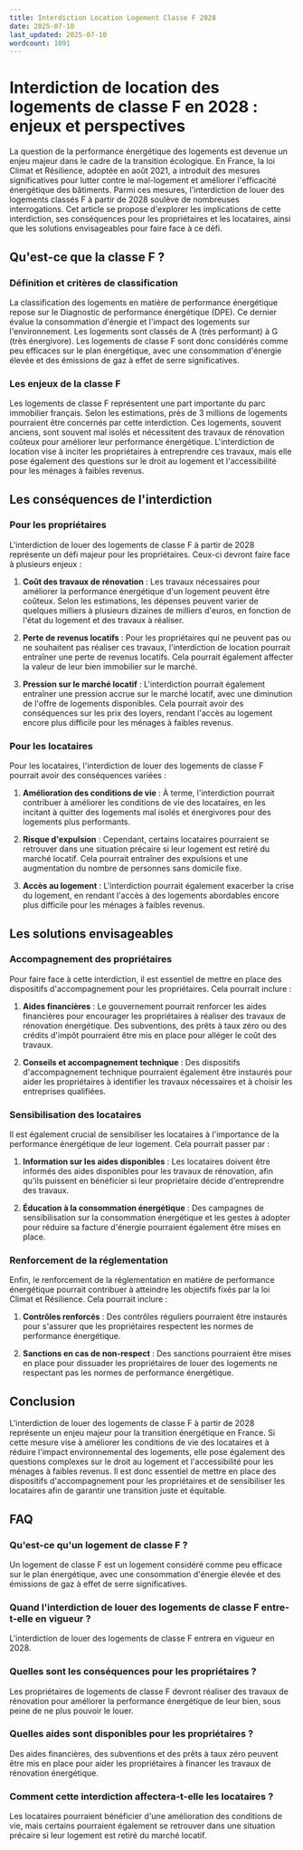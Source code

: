 ```yaml
---
title: Interdiction Location Logement Classe F 2028
date: 2025-07-10
last_updated: 2025-07-10
wordcount: 1091
---
```


# Interdiction de location des logements de classe F en 2028 : enjeux et perspectives

La question de la performance énergétique des logements est devenue un enjeu majeur dans le cadre de la transition écologique. En France, la loi Climat et Résilience, adoptée en août 2021, a introduit des mesures significatives pour lutter contre le mal-logement et améliorer l'efficacité énergétique des bâtiments. Parmi ces mesures, l'interdiction de louer des logements classés F à partir de 2028 soulève de nombreuses interrogations. Cet article se propose d'explorer les implications de cette interdiction, ses conséquences pour les propriétaires et les locataires, ainsi que les solutions envisageables pour faire face à ce défi.

## Qu'est-ce que la classe F ?

### Définition et critères de classification

La classification des logements en matière de performance énergétique repose sur le Diagnostic de performance énergétique (DPE). Ce dernier évalue la consommation d'énergie et l'impact des logements sur l'environnement. Les logements sont classés de A (très performant) à G (très énergivore). Les logements de classe F sont donc considérés comme peu efficaces sur le plan énergétique, avec une consommation d'énergie élevée et des émissions de gaz à effet de serre significatives.

### Les enjeux de la classe F

Les logements de classe F représentent une part importante du parc immobilier français. Selon les estimations, près de 3 millions de logements pourraient être concernés par cette interdiction. Ces logements, souvent anciens, sont souvent mal isolés et nécessitent des travaux de rénovation coûteux pour améliorer leur performance énergétique. L'interdiction de location vise à inciter les propriétaires à entreprendre ces travaux, mais elle pose également des questions sur le droit au logement et l'accessibilité pour les ménages à faibles revenus.

## Les conséquences de l'interdiction

### Pour les propriétaires

L'interdiction de louer des logements de classe F à partir de 2028 représente un défi majeur pour les propriétaires. Ceux-ci devront faire face à plusieurs enjeux :

1. **Coût des travaux de rénovation** : Les travaux nécessaires pour améliorer la performance énergétique d'un logement peuvent être coûteux. Selon les estimations, les dépenses peuvent varier de quelques milliers à plusieurs dizaines de milliers d'euros, en fonction de l'état du logement et des travaux à réaliser.

2. **Perte de revenus locatifs** : Pour les propriétaires qui ne peuvent pas ou ne souhaitent pas réaliser ces travaux, l'interdiction de location pourrait entraîner une perte de revenus locatifs. Cela pourrait également affecter la valeur de leur bien immobilier sur le marché.

3. **Pression sur le marché locatif** : L'interdiction pourrait également entraîner une pression accrue sur le marché locatif, avec une diminution de l'offre de logements disponibles. Cela pourrait avoir des conséquences sur les prix des loyers, rendant l'accès au logement encore plus difficile pour les ménages à faibles revenus.

### Pour les locataires

Pour les locataires, l'interdiction de louer des logements de classe F pourrait avoir des conséquences variées :

1. **Amélioration des conditions de vie** : À terme, l'interdiction pourrait contribuer à améliorer les conditions de vie des locataires, en les incitant à quitter des logements mal isolés et énergivores pour des logements plus performants.

2. **Risque d'expulsion** : Cependant, certains locataires pourraient se retrouver dans une situation précaire si leur logement est retiré du marché locatif. Cela pourrait entraîner des expulsions et une augmentation du nombre de personnes sans domicile fixe.

3. **Accès au logement** : L'interdiction pourrait également exacerber la crise du logement, en rendant l'accès à des logements abordables encore plus difficile pour les ménages à faibles revenus.

## Les solutions envisageables

### Accompagnement des propriétaires

Pour faire face à cette interdiction, il est essentiel de mettre en place des dispositifs d'accompagnement pour les propriétaires. Cela pourrait inclure :

1. **Aides financières** : Le gouvernement pourrait renforcer les aides financières pour encourager les propriétaires à réaliser des travaux de rénovation énergétique. Des subventions, des prêts à taux zéro ou des crédits d'impôt pourraient être mis en place pour alléger le coût des travaux.

2. **Conseils et accompagnement technique** : Des dispositifs d'accompagnement technique pourraient également être instaurés pour aider les propriétaires à identifier les travaux nécessaires et à choisir les entreprises qualifiées.

### Sensibilisation des locataires

Il est également crucial de sensibiliser les locataires à l'importance de la performance énergétique de leur logement. Cela pourrait passer par :

1. **Information sur les aides disponibles** : Les locataires doivent être informés des aides disponibles pour les travaux de rénovation, afin qu'ils puissent en bénéficier si leur propriétaire décide d'entreprendre des travaux.

2. **Éducation à la consommation énergétique** : Des campagnes de sensibilisation sur la consommation énergétique et les gestes à adopter pour réduire sa facture d'énergie pourraient également être mises en place.

### Renforcement de la réglementation

Enfin, le renforcement de la réglementation en matière de performance énergétique pourrait contribuer à atteindre les objectifs fixés par la loi Climat et Résilience. Cela pourrait inclure :

1. **Contrôles renforcés** : Des contrôles réguliers pourraient être instaurés pour s'assurer que les propriétaires respectent les normes de performance énergétique.

2. **Sanctions en cas de non-respect** : Des sanctions pourraient être mises en place pour dissuader les propriétaires de louer des logements ne respectant pas les normes de performance énergétique.

## Conclusion

L'interdiction de louer des logements de classe F à partir de 2028 représente un enjeu majeur pour la transition énergétique en France. Si cette mesure vise à améliorer les conditions de vie des locataires et à réduire l'impact environnemental des logements, elle pose également des questions complexes sur le droit au logement et l'accessibilité pour les ménages à faibles revenus. Il est donc essentiel de mettre en place des dispositifs d'accompagnement pour les propriétaires et de sensibiliser les locataires afin de garantir une transition juste et équitable.

## FAQ

### Qu'est-ce qu'un logement de classe F ?

Un logement de classe F est un logement considéré comme peu efficace sur le plan énergétique, avec une consommation d'énergie élevée et des émissions de gaz à effet de serre significatives.

### Quand l'interdiction de louer des logements de classe F entre-t-elle en vigueur ?

L'interdiction de louer des logements de classe F entrera en vigueur en 2028.

### Quelles sont les conséquences pour les propriétaires ?

Les propriétaires de logements de classe F devront réaliser des travaux de rénovation pour améliorer la performance énergétique de leur bien, sous peine de ne plus pouvoir le louer.

### Quelles aides sont disponibles pour les propriétaires ?

Des aides financières, des subventions et des prêts à taux zéro peuvent être mis en place pour aider les propriétaires à financer les travaux de rénovation énergétique.

### Comment cette interdiction affectera-t-elle les locataires ?

Les locataires pourraient bénéficier d'une amélioration des conditions de vie, mais certains pourraient également se retrouver dans une situation précaire si leur logement est retiré du marché locatif.